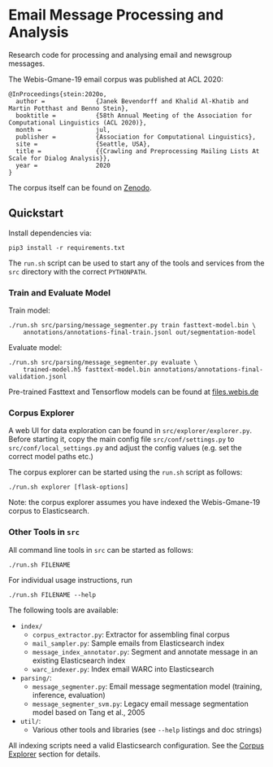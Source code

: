 # Email Message Processing and Analysis

Research code for processing and analysing email and newsgroup messages.

The Webis-Gmane-19 email corpus was published at ACL 2020:

    @InProceedings{stein:2020o,
      author =              {Janek Bevendorff and Khalid Al-Khatib and Martin Potthast and Benno Stein},
      booktitle =           {58th Annual Meeting of the Association for Computational Linguistics (ACL 2020)},
      month =               jul,
      publisher =           {Association for Computational Linguistics},
      site =                {Seattle, USA},
      title =               {{Crawling and Preprocessing Mailing Lists At Scale for Dialog Analysis}},
      year =                2020
    }

The corpus itself can be found on [Zenodo](https://doi.org/10.5281/zenodo.3766984).

## Quickstart
Install dependencies via:

    pip3 install -r requirements.txt
    
The `run.sh` script can be used to start any of the tools and services
from the `src` directory with the correct `PYTHONPATH`.

### Train and Evaluate Model
Train model:

    ./run.sh src/parsing/message_segmenter.py train fasttext-model.bin \
        annotations/annotations-final-train.jsonl out/segmentation-model

Evaluate model:

    ./run.sh src/parsing/message_segmenter.py evaluate \
        trained-model.h5 fasttext-model.bin annotations/annotations-final-validation.jsonl

Pre-trained Fasttext and Tensorflow models can be found at [files.webis.de](https://files.webis.de/webis-gmane19-model/)

### Corpus Explorer
A web UI for data exploration can be found in `src/explorer/explorer.py`.
Before starting it, copy the main config file `src/conf/settings.py` to
`src/conf/local_settings.py` and adjust the config values (e.g. set the
correct model paths etc.)

The corpus explorer can be started using the `run.sh` script as follows:

    ./run.sh explorer [flask-options]

Note: the corpus explorer assumes you have indexed the Webis-Gmane-19 corpus to Elasticsearch.

### Other Tools in `src`
All command line tools in `src` can be started as follows:

    ./run.sh FILENAME

For individual usage instructions, run

    ./run.sh FILENAME --help
    
The following tools are available:

- `index/`
    - `corpus_extractor.py`: Extractor for assembling final corpus
    - `mail_sampler.py`: Sample emails from Elasticsearch index
    - `message_index_annotator.py`: Segment and annotate message in an existing Elasticsearch index
    - `warc_indexer.py`: Index email WARC into Elasticsearch
- `parsing/`:
    - `message_segmenter.py`: Email message segmentation model (training, inference, evaluation)
    - `message_segmenter_svm.py`: Legacy email message segmentation model based on Tang et al., 2005
- `util/`:
    - Various other tools and libraries (see `--help` listings and doc strings)

All indexing scripts need a valid Elasticsearch configuration. See the [Corpus Explorer](#Corpus-Explorer) section for details. 
